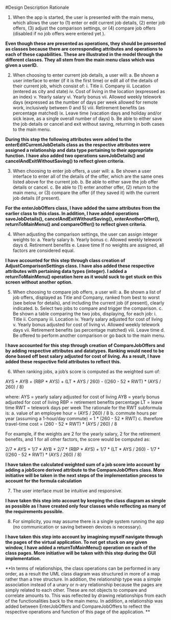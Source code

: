 #Design Description Rationale

1.	When the app is started, the user is presented with the main menu, which allows the user to 
(1) enter or edit current job details, 
(2) enter job offers, 
(3) adjust the comparison settings, or 
(4) compare job offers (disabled if no job offers were entered yet ).  

**Even though these are presented as operations, they should be presented as classes because there are corresponding attributes and operations to each of these capabilities. These are illustrated in the model through the different classes. They all stem from the main menu class which was given a userID.**

2.	When choosing to enter current job details, a user will:
a.	Be shown a user interface to enter (if it is the first time) or edit all of the details of their current job, which consist of:
i.	Title
ii.	Company
iii.	Location (entered as city and state)
iv.	Cost of living in the location (expressed as an index)
v.	Yearly salary
vi.	Yearly bonus
vii.	Allowed weekly telework days (expressed as the number of days per week allowed for remote work, inclusively between 0 and 5)
viii.	Retirement benefits (as percentage matched)
ix.	Leave time (vacation days and holiday and/or sick leave, as a single overall number of days)
b.	Be able to either save the job details or cancel and exit without saving, returning in both cases to the main menu.

**During this step the following attributes were added to the enterEditCurrentJobDetails class as the respective attributes were assigned a relationship and data type pertaining to their appropriate function. I have also added two operations saveJobDetails() and cancelAndExitWithoutSaving() to reflect given criteria.**

3.	When choosing to enter job offers, a user will:
a.	Be shown a user interface to enter all of the details of the offer, which are the same ones listed above for the current job.
b.	Be able to either save the job offer details or cancel.
c.	Be able to (1) enter another offer, (2) return to the main menu, or (3) compare the offer (if they saved it) with the current job details (if present).

**For the enterJobOffers class, I have added the same attributes from the earlier class to this class. In addition, I have added operations saveJobDetails(), cancelAndExitWithoutSaving(), enterAnotherOffer(), returnToMainMenu() and compareOffer() to reflect given criteria.**




4.	When adjusting the comparison settings, the user can assign integer weights to:
a.	Yearly salary
b.	Yearly bonus
c.	Allowed weekly telework days
d.	Retirement benefits
e.	Leave time
If no weights are assigned, all factors are considered equal.

**I have accounted for this step through class creation of AdjustComparisonSettings class. I have also added these respective attributes with pertaining data types (integer). I added a returnToMainMenu() operation here as it would suck to get stuck on this screen without another option.**

5.	When choosing to compare job offers, a user will:
a.	Be shown a list of job offers, displayed as Title and Company, ranked from best to worst (see below for details), and including the current job (if present), clearly indicated.
b.	Select two jobs to compare and trigger the comparison.
c.	Be shown a table comparing the two jobs, displaying, for each job:
i.	Title
ii.	Company
iii.	Location
iv.	Yearly salary adjusted for cost of living
v.	Yearly bonus adjusted for cost of living
vi.	Allowed weekly telework days
vii.	Retirement benefits (as percentage matched)
viii.	Leave time
d.	Be offered to perform another comparison or go back to the main menu.

**I have accounted for this step through creation of CompareJobOffers and by adding respective attributes and datatypes. Ranking would need to be done based off best salary adjusted for cost of living. As a result, I have added these respective field attributes to reflect this.**


6.	When ranking jobs, a job’s score is computed as the weighted sum of:

AYS + AYB + (RBP * AYS) + (LT * AYS / 260) - ((260 - 52 * RWT) * (AYS / 260) / 8)

where:
AYS = yearly salary adjusted for cost of living
AYB = yearly bonus adjusted for cost of living
RBP = retirement benefits percentage
LT = leave time
RWT = telework days per week
The rationale for the RWT subformula is:
a.	value of an employee hour = (AYS / 260) / 8
b.	commute hours per year (assuming a 1-hour/day commute) =
1 * (260 - 52 * RWT)
c.	therefore travel-time cost = (260 - 52 * RWT) * (AYS / 260) / 8

For example, if the weights are 2 for the yearly salary, 2 for the retirement benefits, and 1 for all other factors, the score would be computed as:

2/7 * AYS + 1/7 * AYB + 2/7 * (RBP * AYS) + 1/7 * (LT * AYS / 260) - 1/7 * ((260 - 52 * RWT) * (AYS / 260) / 8)

**I have taken the calculated weighted sum of a job score into account by adding a jobScore derived attribute to the CompareJobOffers class. More initiative will be taken in the next steps of the implementation process to account for the formula calculation**

7.	The user interface must be intuitive and responsive.

**I have taken this step into account by keeping the class diagram as simple as possible as I have created only four classes while reflecting as many of the requirements possible.**

8.	For simplicity, you may assume there is a single system running the app (no communication or saving between devices is necessary).

**I have taken this step into account by imagining myself navigate through the pages of the virtual application. To not get stuck on any given window, I have added a returnToMainMenu() operation on each of the class pages. More initiative will be taken with this step during the GUI implementation.**

**In terms of relationships, the class operations can be performed in any order, as a result the UML class diagram was structured in more of a map rather than a tree structure. In addition, the relationship type was a simple association instead of a unary or n-ary relationship because the pages are simply related to each other. These are not objects to compare and correlate amounts to. This was reflected by drawing relationships from each of the functionalities back to the main menu. In addition, a relationship was added between EnterJobOffers and CompareJobOffers to reflect the respective operations and function of this page of the application. **
